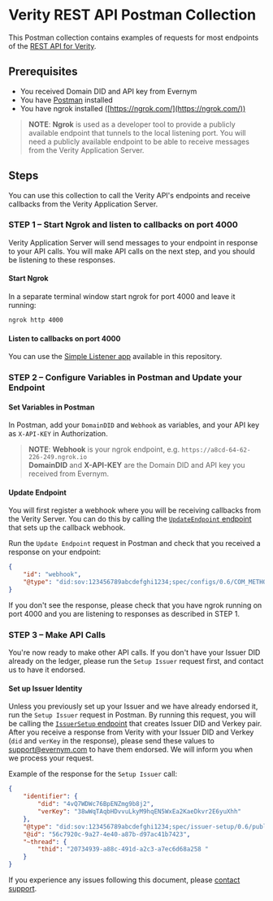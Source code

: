 # Verity REST API Postman Collection

This Postman collection contains examples of requests for most endpoints of the [REST API for Verity](https://app.swaggerhub.com/apis/evernym/verity-rest-api/1.0#). 

## Prerequisites
- You received Domain DID and API key from Evernym
- You have [Postman](https://www.postman.com/) installed
- You have ngrok installed ([https://ngrok.com/](https://ngrok.com/))

> **NOTE**: **Ngrok** is used as a developer tool to provide a publicly available endpoint that tunnels to the local listening port. You will need a publicly available endpoint to be able to receive messages from the Verity Application Server. 

## Steps
You can use this collection to call the Verity API's endpoints and receive callbacks from the Verity Application Server. 

### STEP 1 – Start Ngrok and listen to callbacks on port 4000
Verity Application Server will send messages to your endpoint in response to your API calls. You will make API calls on the next step, and you should be listening to these responses. 

#### Start Ngrok
In a separate terminal window start ngrok for port 4000 and leave it running:

```sh
ngrok http 4000
```

#### Listen to callbacks on port 4000
You can use the [Simple Listener app](simple-listener-app) available in this repository.

### STEP 2 – Configure Variables in Postman and Update your Endpoint

#### Set Variables in Postman
In Postman, add your `DomainDID` and `Webhook` as variables, and your API key as `X-API-KEY` in Authorization.  

> **NOTE**: **Webhook** is your ngrok endpoint, e.g. `https://a8cd-64-62-226-249.ngrok.io`  
> **DomainDID** and **X-API-KEY** are the Domain DID and API key you received from Evernym. 

#### Update Endpoint
You will first register a webhook where you will be receiving callbacks from the Verity Server. You can do this by calling the [`UpdateEndpoint` endpoint](https://app.swaggerhub.com/apis/evernym/verity-rest-api/1.0/#/UpdateEndpoint/updateEndpoint) that sets up the callback webhook.

Run the `Update Endpoint` request in Postman and check that you received a response on your endpoint: 

```json
{
    "id": "webhook",
    "@type": "did:sov:123456789abcdefghi1234;spec/configs/0.6/COM_METHOD_UPDATED"
}
```

If you don't see the response, please check that you have ngrok running on port 4000 and you are listening to responses as described in STEP 1. 

### STEP 3 – Make API Calls

You're now ready to make other API calls. If you don't have your Issuer DID already on the ledger, please run the `Setup Issuer` request first, and contact us to have it endorsed. 

#### Set up Issuer Identity

Unless you previously set up your Issuer and we have already endorsed it, run the `Setup Issuer` request in Postman. By running this request, you will be calling the [`IssuerSetup` endpoint](https://app.swaggerhub.com/apis/evernym/verity-rest-api/1.0/#/IssuerSetup) that creates Issuer DID and Verkey pair. After you receive a response from Verity with your Issuer DID and Verkey (`did` and `verKey` in the response), please send these values to [support@evernym.com](mailto:support@evernym.com) to have them endorsed. We will inform you when we process your request.

Example of the response for the `Setup Issuer` call:

```json
{
    "identifier": {
        "did": "4vQ7WDWc76BpENZmg9b8j2",
        "verKey": "38wWqTAqbHDvvuLkyM9hqEN5WxEa2KaeDkvr2E6yuXhh"
    },
    "@type": "did:sov:123456789abcdefghi1234;spec/issuer-setup/0.6/public-identifier-created",
    "@id": "56c7920c-9a27-4e40-a87b-d97ac41b7423",
    "~thread": {
        "thid": "20734939-a88c-491d-a2c3-a7ec6d68a258 "
    }
}
```

If you experience any issues following this document, please [contact support](mailto:support@evernym.com).
